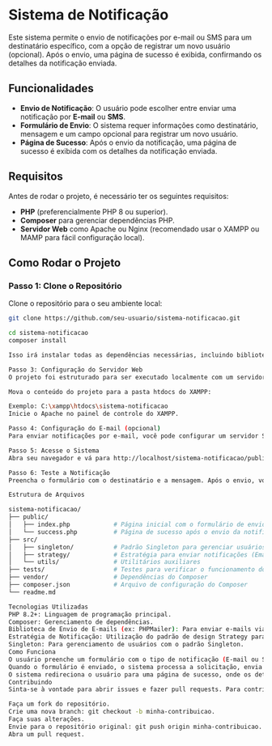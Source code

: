 # Sistema de Notificação

Este sistema permite o envio de notificações por e-mail ou SMS para um destinatário específico, com a opção de registrar um novo usuário (opcional). Após o envio, uma página de sucesso é exibida, confirmando os detalhes da notificação enviada.

## Funcionalidades

- **Envio de Notificação**: O usuário pode escolher entre enviar uma notificação por **E-mail** ou **SMS**.
- **Formulário de Envio**: O sistema requer informações como destinatário, mensagem e um campo opcional para registrar um novo usuário.
- **Página de Sucesso**: Após o envio da notificação, uma página de sucesso é exibida com os detalhes da notificação enviada.

## Requisitos

Antes de rodar o projeto, é necessário ter os seguintes requisitos:

- **PHP** (preferencialmente PHP 8 ou superior).
- **Composer** para gerenciar dependências PHP.
- **Servidor Web** como Apache ou Nginx (recomendado usar o XAMPP ou MAMP para fácil configuração local).

## Como Rodar o Projeto

### Passo 1: Clone o Repositório

Clone o repositório para o seu ambiente local:

```bash
git clone https://github.com/seu-usuario/sistema-notificacao.git

cd sistema-notificacao
composer install

Isso irá instalar todas as dependências necessárias, incluindo bibliotecas externas para enviar e-mails e SMS.

Passo 3: Configuração do Servidor Web
O projeto foi estruturado para ser executado localmente com um servidor Apache. Se estiver usando o XAMPP, siga estas etapas:

Mova o conteúdo do projeto para a pasta htdocs do XAMPP:

Exemplo: C:\xampp\htdocs\sistema-notificacao
Inicie o Apache no painel de controle do XAMPP.

Passo 4: Configuração do E-mail (opcional)
Para enviar notificações por e-mail, você pode configurar um servidor SMTP no seu código. No arquivo src/notify.php, adicione as configurações do servidor SMTP que você está utilizando (por exemplo, Gmail, Mailgun, SendGrid, etc.).

Passo 5: Acesse o Sistema
Abra seu navegador e vá para http://localhost/sistema-notificacao/public/index.php para acessar a página de envio de notificação.

Passo 6: Teste a Notificação
Preencha o formulário com o destinatário e a mensagem. Após o envio, você será redirecionado para uma página de sucesso com os detalhes da notificação enviada.

Estrutura de Arquivos

sistema-notificacao/
├── public/
│   ├── index.php            # Página inicial com o formulário de envio
│   └── success.php          # Página de sucesso após o envio da notificação
├── src/
│   ├── singleton/           # Padrão Singleton para gerenciar usuários
│   ├── strategy/            # Estratégia para enviar notificações (Email e SMS)
│   └── utils/               # Utilitários auxiliares
├── tests/                   # Testes para verificar o funcionamento do sistema
├── vendor/                  # Dependências do Composer
├── composer.json            # Arquivo de configuração do Composer
└── readme.md

Tecnologias Utilizadas
PHP 8.2+: Linguagem de programação principal.
Composer: Gerenciamento de dependências.
Biblioteca de Envio de E-mails (ex: PHPMailer): Para enviar e-mails via SMTP.
Estratégia de Notificação: Utilização do padrão de design Strategy para separar a lógica de envio de notificações.
Singleton: Para gerenciamento de usuários com o padrão Singleton.
Como Funciona
O usuário preenche um formulário com o tipo de notificação (E-mail ou SMS), destinatário, mensagem e um campo opcional para registrar um novo usuário.
Quando o formulário é enviado, o sistema processa a solicitação, envia a notificação para o destinatário usando a estratégia selecionada e registra o usuário (se fornecido).
O sistema redireciona o usuário para uma página de sucesso, onde os detalhes da notificação (destinatário, mensagem e usuário) são exibidos.
Contribuindo
Sinta-se à vontade para abrir issues e fazer pull requests. Para contribuir:

Faça um fork do repositório.
Crie uma nova branch: git checkout -b minha-contribuicao.
Faça suas alterações.
Envie para o repositório original: git push origin minha-contribuicao.
Abra um pull request.